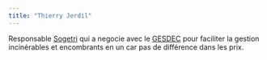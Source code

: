 ```yaml
---
title: "Thierry Jerdil"
---
```


Responsable [Sogetri](notes/gestionDesMatieres/fournisseurGestionDesMatieres/Sogetri.md) qui a negocie avec le [GESDEC](notes/gestionDesMatieres/fournisseurGestionDesMatieres/GESDEC.md) pour faciliter la gestion incinérables et encombrants en un car pas de différence dans les prix.